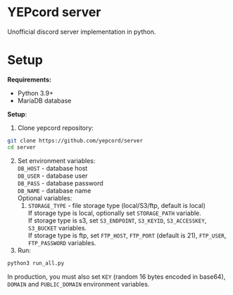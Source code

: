 # YEPcord server
Unofficial discord server implementation in python.

# Setup
**Requirements:**
 - Python 3.9+
 - MariaDB database
 
**Setup**:
  1. Clone yepcord repository:
  ```bash
  git clone https://github.com/yepcord/server
  cd server
  ```
  2. Set environment variables:<br>
    `DB_HOST` - database host<br>
    `DB_USER` - database user<br>
    `DB_PASS` - database password<br>
    `DB_NAME` - database name<br>
    Optional variables:
     1. `STORAGE_TYPE` - file storage type (local/S3/ftp, default is local)<br>
         If storage type is local, optionally set `STORAGE_PATH` variable.<br>
         If storage type is s3, set `S3_ENDPOINT`, `S3_KEYID`, `S3_ACCESSKEY`, `S3_BUCKET` variables.<br>
         If storage type is ftp, set `FTP_HOST`, `FTP_PORT` (default is 21), `FTP_USER`, `FTP_PASSWORD` variables.
  3. Run: 
  ```bash
  python3 run_all.py
  ```
In production, you must also set `KEY` (random 16 bytes encoded in base64), `DOMAIN` and `PUBLIC_DOMAIN` environment variables.